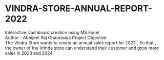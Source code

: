 # VINDRA-STORE-ANNUAL-REPORT-2022
Interactive Dashboard creation using MS Excel
<br>
Author - Abhijeet Raj Chaurasiya
Project Objective
<br>
The Vindra Store wants to create an annual sales report for 2022 , So that , the owner of the Vrinda store can understand their customer and grow more sales in 2023 and 2024.
